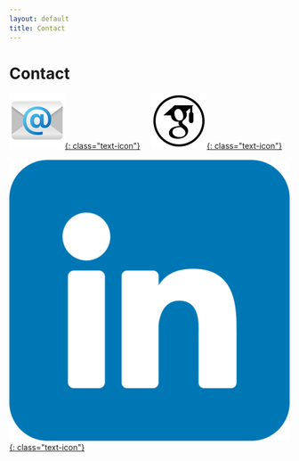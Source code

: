 ```yaml
---
layout: default
title: Contact
---
```


# Contact

[![Email Icon](email.png){: class="text-icon"}](mailto:li.nguyen@ntu.edu.sg) &nbsp;&nbsp;&nbsp; [![Scholar Icon](googlescholar.png){: class="text-icon"}](https://scholar.google.com/citations?user=LIoJxgcAAAAJ&hl=en) &nbsp;&nbsp;&nbsp;[![LinkedIn Icon](linkedin.png){: class="text-icon"}](https://www.linkedin.com/in/li-nguyen-16309b50/)
